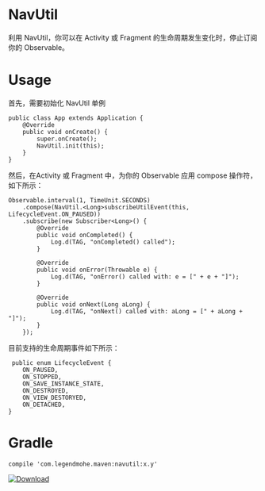 # NavUtil
利用 NavUtil，你可以在 Activity 或 Fragment 的生命周期发生变化时，停止订阅你的 Observable。

# Usage
首先，需要初始化 NavUtil 单例

    public class App extends Application {
        @Override
        public void onCreate() {
            super.onCreate();
            NavUtil.init(this);
        }
    }
    
然后，在Activity 或 Fragment 中，为你的 Observable 应用 compose 操作符，如下所示：
 
    Observable.interval(1, TimeUnit.SECONDS)
        .compose(NavUtil.<Long>subscribeUtilEvent(this, LifecycleEvent.ON_PAUSED))
        .subscribe(new Subscriber<Long>() {
            @Override
            public void onCompleted() {
                Log.d(TAG, "onCompleted() called");
            }

            @Override
            public void onError(Throwable e) {
                Log.d(TAG, "onError() called with: e = [" + e + "]");
            }

            @Override
            public void onNext(Long aLong) {
                Log.d(TAG, "onNext() called with: aLong = [" + aLong + "]");
            }
        });
        
 目前支持的生命周期事件如下所示：
 
     public enum LifecycleEvent {
        ON_PAUSED,
        ON_STOPPED,
        ON_SAVE_INSTANCE_STATE,
        ON_DESTROYED,
        ON_VIEW_DESTORYED,
        ON_DETACHED,
    }

# Gradle

    compile 'com.legendmohe.maven:navutil:x.y'

[ ![Download](https://api.bintray.com/packages/legendmohe/maven/NavUtil/images/download.svg) ](https://bintray.com/legendmohe/maven/NavUtil/_latestVersion)
